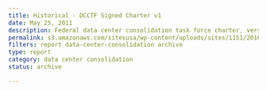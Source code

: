 ```yaml
---
title: Historical - DCCTF Signed Charter v1
date: May 25, 2011
description: Federal data center consolidation task force charter, version 1.
permalink: s3.amazonaws.com/sitesusa/wp-content/uploads/sites/1151/2016/11/HISTORICAL-DCCTF-Signed-Charter-May-2011.pdf
filters: report data-center-consolidation archive
type: report
category: data center consolidation
status: archive

---
```


